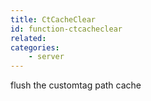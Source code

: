 ```yaml
---
title: CtCacheClear
id: function-ctcacheclear
related:
categories:
	- server
---
```


flush the customtag path cache